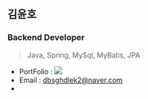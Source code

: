 ## 김윤호
### Backend Developer

> Java, Spring, MySql, MyBatis, JPA
- PortFolio : <a href="https://www.notion.so/a3b90a8247994cc1b70b062135b8dacb" target="_blank"><img src="https://img.shields.io/badge/PortFolio-40AEF0?style=alchemy&logo=alchemy&logoColor=#0C0C0E"/></a>
- Email : dbsghdlek2@naver.com
- 
<!--
**dbsghdlek/dbsghdlek** is a ✨ _special_ ✨ repository because its `README.md` (this file) appears on your GitHub profile.

Here are some ideas to get you started:

- 🔭 I’m currently working on ...
- 🌱 I’m currently learning ...
- 👯 I’m looking to collaborate on ...
- 🤔 I’m looking for help with ...
- 💬 Ask me about ...
- 📫 How to reach me: ...
- 😄 Pronouns: ...
- ⚡ Fun fact: ...
-->

